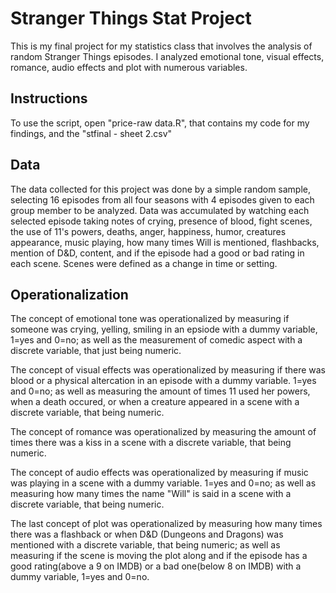 # Stranger Things Stat Project
This is my final project for my statistics class that involves the analysis of random Stranger Things episodes. I analyzed emotional tone, visual effects, romance, audio effects and plot with numerous variables. 

## **Instructions**
To use the script, open "price-raw data.R", that contains my code for my findings, and the "stfinal - sheet 2.csv"

## **Data**
The data collected for this project was done by a simple random sample, selecting 16 episodes from all four seasons with 4 episodes given to each group member to be analyzed. Data was accumulated by watching each selected episode taking notes of crying, presence of blood, fight scenes, the use of 11's powers, deaths, anger, happiness, humor, creatures appearance, music playing, how many times Will is mentioned, flashbacks, mention of D&D, content, and if the episode had a good or bad rating in each scene. Scenes were defined as a change in time or setting. 

## **Operationalization**
The concept of emotional tone was operationalized by measuring if someone was crying, yelling, smiling in an epsiode with a dummy variable, 1=yes and 0=no; as well as the measurement of comedic aspect with a discrete variable, that just being numeric. 

The concept of visual effects was operationalized by measuring if there was blood or a physical altercation in an episode with a dummy variable. 1=yes and 0=no; as well as measuring the amount of times 11 used her powers, when a death occured, or when a creature appeared in a scene with a discrete variable, that being numeric.

The concept of romance was operationalized by measuring the amount of times there was a kiss in a scene with a discrete variable, that being numeric. 

The concept of audio effects was operationalized by measuring if music was playing in a scene with a dummy variable. 1=yes and 0=no; as well as measuring how many times the name "Will" is said in a scene with a discrete variable, that being numeric. 

The last concept of plot was operationalized by measuring how many times there was a flashback or when D&D (Dungeons and Dragons) was mentioned with a discrete variable, that being numeric; as well as measuring if the scene is moving the plot along and if the episode has a good rating(above a 9 on IMDB) or a bad one(below 8 on IMDB) with a dummy variable, 1=yes and 0=no. 
